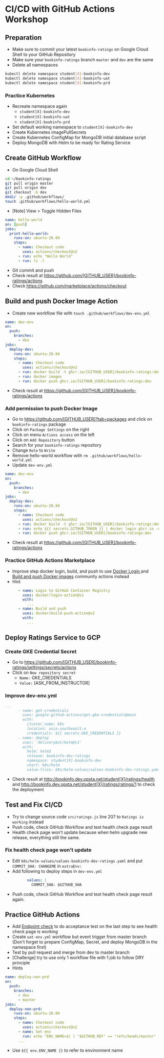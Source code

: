 # CI/CD with GitHub Actions Workshop

## Preparation

* Make sure to commit your latest `bookinfo-ratings` on Google Cloud Shell to your GitHub Repository
* Make sure your `bookinfo-ratings` branch `master` and `dev` are the same
* Delete all namespaces

```bash
kubectl delete namespace student[X]-bookinfo-dev
kubectl delete namespace student[X]-bookinfo-uat
kubectl delete namespace student[X]-bookinfo-prd
```

### Practice Kubernetes

* Recreate namespace again
  * `student[X]-bookinfo-dev`
  * `student[X]-bookinfo-uat`
  * `student[X]-bookinfo-prd`
* Set default working namespace to `student[X]-bookinfo-dev`
* Create Kubernetes imagePullSecrets
* Create Kubernetes ConfigMap for MongoDB initial database script
* Deploy MongoDB with Helm to be ready for Rating Service

## Create GitHub Workflow

* On Google Cloud Shell

```bash
cd ~/bookinfo-ratings
git pull origin master
git pull origin dev
git checkout -b dev
mkdir -p .github/workflows/
touch .github/workflows/hello-world.yml
```

* [Note] View > Toggle Hidden Files

```yaml
name: hello-world
on: [push]
jobs:
  print-hello-world:
    runs-on: ubuntu-20.04
    steps:
      - name: Checkout code
        uses: actions/checkout@v2
      - run: echo "Hello World"
      - run: ls -l
```

* Git commit and push
* Check result at <https://github.com/[GITHUB_USER]/bookinfo-ratings/actions>
* Check <https://github.com/marketplace/actions/checkout>

## Build and push Docker Image Action

* Create new workflow file with `touch .github/workflows/dev-env.yml`

```yaml
name: dev-env
on:
  push:
    branches:
      - dev
jobs:
  deploy-dev:
    runs-on: ubuntu-20.04
    steps:
      - name: Checkout code
        uses: actions/checkout@v2
      - run: docker build -t ghcr.io/[GITHUB_USER]/bookinfo-ratings:dev .
      - run: docker images
      - run: docker push ghcr.io/[GITHUB_USER]/bookinfo-ratings:dev
```

* Check result at <https://github.com/[GITHUB_USER]/bookinfo-ratings/actions>

### Add permission to push Docker Image

* Go to <https://github.com/[GITHUB_USER]?tab=packages> and click on `bookinfo-ratings` package
* Click on `Package Settings` on the right
* Click on menu `Actions access` on the left
* Click on `Add Repository` button
* Search for your `bookinfo-ratings` repository
* Change `Role` to `Write`
* Remove hello-world workflow with `rm .github/workflows/hello-world.yml`
* Update `dev-env.yml`

```yaml
name: dev-env
on:
  push:
    branches:
      - dev
jobs:
  deploy-dev:
    runs-on: ubuntu-20.04
    steps:
      - name: Checkout code
        uses: actions/checkout@v2
      - run: docker build -t ghcr.io/[GITHUB_USER]/bookinfo-ratings:dev .
      - run: echo ${{ secrets.GITHUB_TOKEN }} | docker login ghcr.io -u ${{ github.actor }} --password-stdin
      - run: docker push ghcr.io/[GITHUB_USER]/bookinfo-ratings:dev
```

* Check result at <https://github.com/[GITHUB_USER]/bookinfo-ratings/actions>

### Practice GitHub Actions Marketplace

* Improve step docker login, build, and push to use [Docker Login
](https://github.com/marketplace/actions/docker-login) and [Build and push Docker images](https://github.com/marketplace/actions/build-and-push-docker-images) community actions instead
* Hint

```yaml
      - name: Login to GitHub Container Registry
        uses: docker/login-action@v1
        with:
          ...
      - name: Build and push
        uses: docker/build-push-action@v2
        with:
          ...
```

## Deploy Ratings Service to GCP

### Create GKE Credential Secret

* Go to <https://github.com/[GITHUB_USER]/bookinfo-ratings/settings/secrets/actions>
* Click on `New repository secret`
  * `Name:` GKE_CREDENTIALS
  * `Value:` [ASK_FROM_INSTRUCTOR]

### Improve dev-env.yml

```yaml
...
      - name: get-credentials
        uses: google-github-actions/get-gke-credentials@main
        with:
          cluster_name: k8s
          location: asia-southeast1-a
          credentials: ${{ secrets.GKE_CREDENTIALS }}
      - name: deploy
        uses: 'deliverybot/helm@v1'
        with:
          helm: helm3
          release: bookinfo-dev-ratings
          namespace: student[X]-bookinfo-dev
          chart: k8s/helm
          value-files: k8s/helm-values/values-bookinfo-dev-ratings.yaml
```

* Check result at <http://bookinfo.dev.opsta.net/student[X]/ratings/health> and <http://bookinfo.dev.opsta.net/student[X]/ratings/ratings/1> to check the deployment

## Test and Fix CI/CD

* Try to change source code `src/ratings.js` line 207 to `Ratings is working` instead
* Push code, check GitHub Workflow and test health check page result
* Health check page won't update because when helm upgrade new release, everything still the same.

### Fix health check page won't update

* Edit `k8s/helm-values/values-bookinfo-dev-ratings.yaml` and put `COMMIT_SHA: CHANGEME` in `extraEnv:`
* Add following to deploy steps in `dev-env.yml`

```yaml
          values: |
            COMMIT_SHA: $GITHUB_SHA
```

* Push code, check GitHub Workflow and test health check page result again.

## Practice GitHub Actions

* Add [Endpoint check](https://github.com/marketplace/actions/endpoint-check) to do acceptance test on the last step to see health check page is working
* Create `uat-env.yml` workflow but event trigger from master branch (Don't forget to prepare ConfigMap, Secret, and deploy MongoDB in the namespace first)
* Test by pull request and merge from dev to master branch
* [Challenge] try to use only 1 workflow file with 1 job to follow DRY principle
* Hints

```yaml
name: deploy-non-prd
on:
  push:
    branches:
      - dev
      - master
jobs:
  deploy-non-prd:
    runs-on: ubuntu-20.04
    steps:
      - name: Checkout code
        uses: actions/checkout@v2
      - name: Set env
        run: echo "ENV_NAME=$( [ "$GITHUB_REF" == "refs/heads/master" ] && echo 'uat' || echo ${GITHUB_REF##*/} )" >> $GITHUB_ENV
      ...
```

  * Use `${{ env.ENV_NAME }}` to refer to environment name

